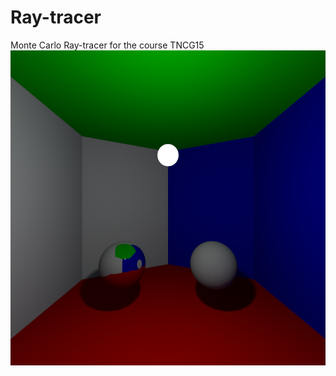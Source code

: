 # Ray-tracer
Monte Carlo Ray-tracer for the course TNCG15
![Render of 800x800 with 200 samples per pixel and a speclular object](https://raw.githubusercontent.com/miraz12/Ray-tracer/master/800x800-200.png)
